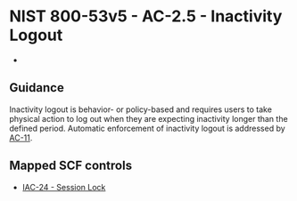 # NIST 800-53v5 - AC-2.5 - Inactivity Logout
-
## Guidance
Inactivity logout is behavior- or policy-based and requires users to take physical action to log out when they are expecting inactivity longer than the defined period. Automatic enforcement of inactivity logout is addressed by [AC-11](#ac-11).
## Mapped SCF controls
- [IAC-24 - Session Lock](../scf/iac-24-sessionlock.md)